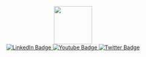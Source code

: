 <div id="header" align="center">
  <img src="https://media.giphy.com/media/QssGEmpkyEOhBCb7e1/giphy.gif" width="100"/>
  <div id="badges">
  <a href="https://www.linkedin.com/in/carlosluquec/">
    <img src="https://img.shields.io/badge/LinkedIn-blue?style=for-the-badge&logo=linkedin&logoColor=white" alt="LinkedIn Badge"/>
  </a>
  <a href="your-youtube-URL">
    <img src="https://img.shields.io/badge/YouTube-red?style=for-the-badge&logo=youtube&logoColor=white" alt="Youtube Badge"/>
  </a>
  <a href="https://twitter.com/carlossluque">
    <img src="https://img.shields.io/badge/Twitter-blue?style=for-the-badge&logo=twitter&logoColor=white" alt="Twitter Badge"/>
  </a>
</div>
</div>


<!---
- 👋 Hi, I’m Carlos Luque
CarlosLuqueC/CarlosLuqueC is a ✨ special ✨ repository because its `README.md` (this file) appears on your GitHub profile.
You can click the Preview link to take a look at your changes.
--->
